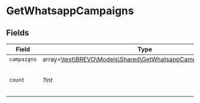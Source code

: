 # GetWhatsappCampaigns


## Fields

| Field                                                                                                                  | Type                                                                                                                   | Required                                                                                                               | Description                                                                                                            | Example                                                                                                                |
| ---------------------------------------------------------------------------------------------------------------------- | ---------------------------------------------------------------------------------------------------------------------- | ---------------------------------------------------------------------------------------------------------------------- | ---------------------------------------------------------------------------------------------------------------------- | ---------------------------------------------------------------------------------------------------------------------- |
| `campaigns`                                                                                                            | array<[\test\BREVO\Models\Shared\GetWhatsappCampaignsCampaigns](../../Models/Shared/GetWhatsappCampaignsCampaigns.md)> | :heavy_minus_sign:                                                                                                     | N/A                                                                                                                    |                                                                                                                        |
| `count`                                                                                                                | *?int*                                                                                                                 | :heavy_minus_sign:                                                                                                     | Number of WhatsApp campaigns retrieved                                                                                 | 40                                                                                                                     |
